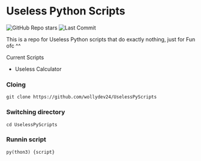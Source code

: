 # Useless Python Scripts
![GitHub Repo stars](https://img.shields.io/github/stars/WollyDev24/UselessPyScripts?style=for-the-badge)
![Last Commit](https://img.shields.io/github/last-commit/WollyDev24/UselessPyScripts?style=for-the-badge)

This is a repo for Useless Python scripts that do exactly nothing, just for Fun ofc ^^

Current Scripts
 - Useless Calculator

### Cloing 
```
git clone https://github.com/wollydev24/UselessPyScripts
```
### Switching directory
```
cd UselessPyScripts
```
### Runnin script
```
py(thon3) {script}
```